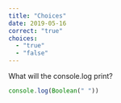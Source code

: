 ```yaml
---
title: "Choices"
date: 2019-05-16
correct: "true"
choices:
  - "true"
  - "false"
---
```


What will the console.log print?

```js
console.log(Boolean(" "))
```